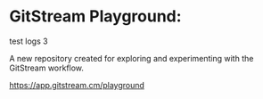 # GitStream Playground:

test logs 3

A new repository created for exploring and experimenting with the GitStream workflow.

https://app.gitstream.cm/playground
